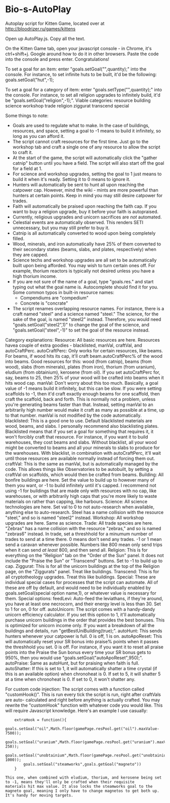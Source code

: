 # Bio-s-AutoPlay
Autoplay script for Kitten Game, located over at http://bloodrizer.ru/games/kittens

Open up AutoPlay.js. Copy all the text.

On the Kitten Game tab, open your javascript console - in Chrome, it's ctrl+shift+j. Google around how to do it in other browsers.
Paste the code into the console and press enter. Congratulations!

To set a goal for an item:
enter "goals.setGoal("<item name>",quantity);" into the console. For instance, to set infinite huts to be built, it'd be the following:
    goals.setGoal("hut",-1);
	
To set a goal for a category of item:
enter "goals.setType("<category name>",quantity);" into the console. For instance, to set all religion upgrades to infinitely build, it'd
	be "goals.setGoal("religion",-1);".
	Viable categories:
		resource
		building
		science
		workshop
		trade
		religion
		ziggurat
		transcend
		special

Some things to note:

 - Goals are used to regulate what to make. In the case of buildings, resources, and space, setting a goal to -1 means to build it
    infinitely, so long as you can afford it.
 - The script cannot craft resources for the first time. Just go to the workshop tab and craft a single one of any resource to allow
    the script to craft it.
 - At the start of the game, the script will automatically click the "gather catnip" button until you have a field. The script will also
    start off the goal for a field at 1.
 - For science and workshop upgrades, setting the goal to 1 just means to build it when it's ready. Setting it to 0 means to ignore it.
 - Hunters will automatically be sent to hunt all upon reaching the catpower cap. However, mind the wiki - mints are more powerful
    than hunters at certain points. Keep in mind you may still desire catpower for trades.
 - Faith will automatically be praised upon reaching the faith cap. If you want to buy a religion upgrade, buy it before your faith is
    autopraised.
 - Currently, religious upgrades and unicorn sacrifices are *not* automated.
 - Celestial events are automatically observed. This renders SETI unnecessary, but you may still prefer to buy it.
 - Catnip is all automatically converted to wood upon being completely filled.
 - Wood, minerals, and iron automatically have 25% of them converted to their secondary states (beams, slabs, and plates, respectively)
    when they are capped.
 - Science techs and workshop upgrades are all set to be automatically built upon being afforded. You may wish to turn certain ones off.
    For example, thorium reactors is typically not desired unless you have a high thorium income.
 - If you are not sure of the name of a goal, type "goals.res." and start typing out what the goal name is. Autocomplete should find it
    for you. Some common typos in built-in resource names:
      - Compendiums are "compedium"
      - Concrete is "concrate"
 - The script renames overlapping resource names. For instance, there is a craft named "steel" and a science named "steel." The science,
    for the sake of the goal, is named "steel2" instead. Therefore, you would need "goals.setGoal("steel2",1)" to change the goal
    of the science, and "goals.setGoal("steel",-1)" to set the goal of the resource instead.
	
Category explanations:
	Resource:
		All basic resources are here. Resources havea couple of extra goodies - blacklisted, manVal, craftVal, and autoCraftPerc.
		autoCraftPerc:
			Only works for certain resources, like beams. For beams, if wood hits its cap, it'll craft beam.autoCraftPerc% of the wood
			into beams. Good resources for this: wood (from catnip), beams (from wood), slabs (from minerals), plates (from iron), 
			thorium (from uranium), eludium (from obtainium), kerosene (from oil).
			If you set autoCraftPerc for, say, beams to 25, then 25% of your wood will be crafted into beams when it hits wood cap.
		manVal:
			Don't worry about this too much. Basically, a goal value of -1 means build it infinitely, but this can be slow. If you were
			setting scaffolds to -1, then it'd craft exactly enough beams for one scaffold, then craft the scaffold, back and forth.
			This is normally not a problem, unless you're generating beams faster than that. Instead, setting manVal to an arbitrarily
			high number would make it craft as many as possible at a time, up to that number. manVal is not modified by the code
			automatically.
		blacklisted:
			This is a good one to use. Default blacklisted materials are wood, beams, and slabs. I personally recommend also blacklisting
			plates. Blacklisted means that if you set a goal for something that requires it, it won't forcibly craft that resource. For
			instance, if you want it to build warehouses, they cost beams and slabs. Without blacklist, all your wood might be converted
			to beams and all your minerals to slabs to produce for the warehouses. With blacklist, in combination with autoCraftPerc,
			it'll wait until those resources are available normally instead of forcing them out.
		craftVal:
			This is the same as manVal, but is automatically managed by the code. This allows things like Observatories to be autobuilt,
			by setting a craftVal on scaffolds, which would then be crafted from beams.
	Building:
		All bonfire buildings are here. Set the value to build up to however many of them you want, or -1 to build infinitely until it's
		capped. I recommend not using -1 for buildings that are made only with resources with no cap, like warehouses, or with arbitrarily
		high caps that you're more likely to waste materials on rather than capping, like harbours.
	Science:
		All science technologies are here. Set val to 0 to not auto-research when available, anything else to auto-research. Steel has a
		name collision with the resource "steel," and so is named "steel2" instead.
	Workshop:
		All workshop upgrades are here. Same as science.
	Trade:
		All trade species are here. "Zebras" has a name collision with the resource "zebras," and so is named "zebras6" instead. In trade,
		set a threshhold for a minumum number of trades to send at a time there. 0 means don't send any trades. -1 or 1 mean send a
		caravan whenever possible. Numbers like 800 mean only send trips when it can send *at least* 800, and then send all.
	Religion:
		This is for everything on the "Religion" tab on the "Order of the Sun" panel. It does not include the "Praise the Sun" or
		"Transcend" buttons. Set to -1 to build up to cap.
	Ziggurat:
		This is for all the unicorn buildings at the top of the Religion page, on the "Ziggurats" panel. Treat like buildings.
	Transcend: 
		This is for all cryptotheology upgrades. Treat this like buildings.
	Special:
		These are individual special cases for processes that the script can automate. All of these are off by default, and would need to
		be individually enabled by goals.setGoal(special option name,1), or whatever value is necessary for them.
		Special options:
			feedLevi:
				Auto-feed the leviathans, if they're around, you have at least one necrocorn, and their energy level is less than 30.
				Set to 1 for on, 0 for off.
			autoUnicorn:
				The script comes with a handy-dandy unicorn efficiency calculator. If you set this option to 1, it'll automatically
				purchase unicorn buildings in the order that provides the best bonuses. This is optimized for unicorn income only. If you
				want a breakdown of all the buildings and details, run "getBestUniBuilding(true);".
			autoHunt:
				This sends hunters whenever your catpower is full. 0 is off, 1 is on.
			autoApoReset:
				This will automatically reset your SR bonus into praise% points when it passes the threshhold you set. 0 is off. For
				instance, if you want it to reset all praise points into the Praise the Sun bonus every time your SR bonus gets to 950%,
				then you would use "goals.setGoal("autoApoReset",950);".
			autoPraise:
				Same as autoHunt, but for praising when faith is full.
			autoShatter:
				If this is set to 1, it will automatically shatter a time crystal (if this is an available option) when chronoheat is 0.
				If set to 5, it will shatter 5 at a time when chronoheat is 0. If set to 0, it won't shatter any.
				
For custom code injection:
	The script comes with a function called "customHook()". This is run every tick the script is run, right after craftVals are auto-
	calculated and right before anything is actually crafted. You may rewrite the "customHook" function with whatever code you would like.
	This will require Javascript knowledge. Here's an example I use casually:
	
		extraHook = function(){
			goals.setGoal("oil",Math.floor(gamePage.resPool.get("oil").maxValue-7500));
			goals.setGoal("uranium",Math.floor(gamePage.resPool.get("uranium").maxValue-250));
			goals.setGoal("unobtainium",Math.floor(gamePage.resPool.get("unobtainium").maxValue-1000));
			goals.setGoal("steamworks",goals.getGoal("magneto"))
		}
		
	This one, when combined with eludium, thorium, and kerosene being set to -1, means they'll only be crafted when their requisite
	materials hit max value. It also locks the steamworks goal to the magneto goal, meaning I only have to change magnetos to get both up.
	It's handy for moving targets.